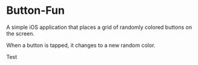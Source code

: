 Button-Fun
==========

A simple iOS application that places a grid of randomly colored buttons on the screen.

When a button is tapped, it changes to a new random color.

Test
